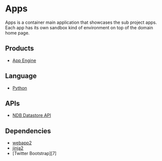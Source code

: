 # Apps

Apps is a container main application that showcases the sub project apps.
Each app has its own sandbox kind of environment on top of the domain home
page.

## Products
- [App Engine][1]

## Language
- [Python][2]

## APIs
- [NDB Datastore API][3]

## Dependencies
- [webapp2][5]
- [jinja2][6]
- [Twitter Bootstrap][7]

[1]: https://developers.google.com/appengine
[2]: https://python.org
[3]: https://developers.google.com/appengine/docs/python/ndb/
[4]: https://developers.google.com/appengine/docs/python/users/
[5]: http://webapp-improved.appspot.com/
[6]: http://jinja.pocoo.org/docs/
